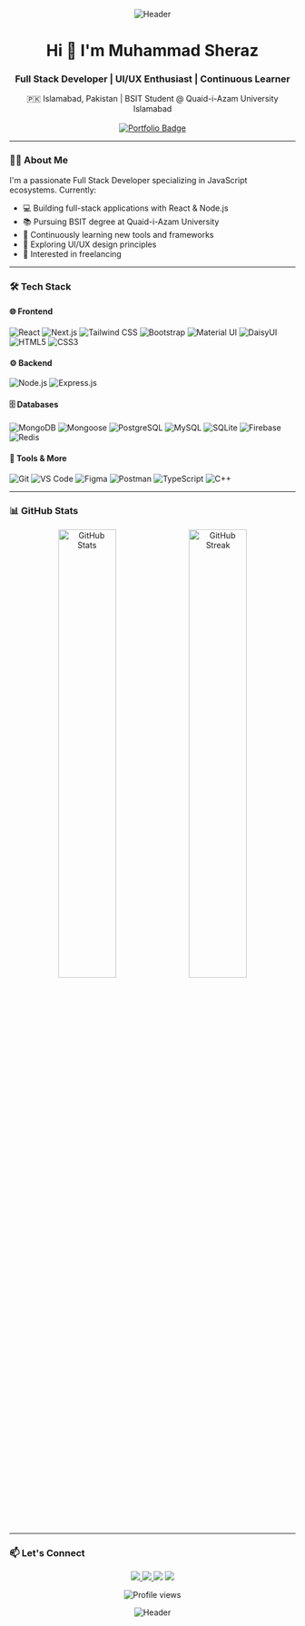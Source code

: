 <p align="center">
  <img src="https://capsule-render.vercel.app/api?type=waving&color=38BDF8&height=120&section=header&text=Muhammad%20Sheraz&fontSize=32&fontColor=ffffff&animation=fadeIn&fontAlignY=35" alt="Header" />
</p>

<h1 align="center">
  Hi 👋 I'm Muhammad Sheraz
</h1>
<h3 align="center">
  Full Stack Developer | UI/UX Enthusiast | Continuous Learner
</h3>

<div align="center">
  🇵🇰 Islamabad, Pakistan | BSIT Student @ Quaid-i-Azam University Islamabad <br><br>

  <a href="https://sherazportfolio.vercel.app">
    <img src="https://img.shields.io/badge/Portfolio-20232A?style=flat&logo=daisyui&logoColor=white" alt="Portfolio Badge">
  </a>
</div>


---

### 🧑‍💻 About Me
I'm a passionate Full Stack Developer specializing in JavaScript ecosystems. Currently:
- 💻 Building full-stack applications with React & Node.js
- 📚 Pursuing BSIT degree at Quaid-i-Azam University
- 🧠 Continuously learning new tools and frameworks
- 🎨 Exploring UI/UX design principles
- 🎯 Interested in freelancing

---

### 🛠️ Tech Stack

#### 🌐 Frontend
![React](https://img.shields.io/badge/React-20232A?style=flat&logo=react&logoColor=61DAFB)
![Next.js](https://img.shields.io/badge/Next.js-000000?style=flat&logo=nextdotjs&logoColor=white)
![Tailwind CSS](https://img.shields.io/badge/Tailwind_CSS-38B2AC?style=flat&logo=tailwind-css&logoColor=white)
![Bootstrap](https://img.shields.io/badge/Bootstrap-7952B3?style=flat&logo=bootstrap&logoColor=white)
![Material UI](https://img.shields.io/badge/Material--UI-007FFF?style=flat&logo=mui&logoColor=white)
![DaisyUI](https://img.shields.io/badge/DaisyUI-4B286D?style=flat&logo=daisyui&logoColor=white)
![HTML5](https://img.shields.io/badge/HTML5-E34F26?style=flat&logo=html5&logoColor=white)
![CSS3](https://img.shields.io/badge/CSS3-1572B6?style=flat&logo=css3&logoColor=white)

#### ⚙️ Backend
![Node.js](https://img.shields.io/badge/Node.js-339933?style=flat&logo=nodedotjs&logoColor=white)
![Express.js](https://img.shields.io/badge/Express.js-000000?style=flat&logo=express&logoColor=white)

#### 🗄️ Databases
![MongoDB](https://img.shields.io/badge/MongoDB-47A248?style=flat&logo=mongodb&logoColor=white)
![Mongoose](https://img.shields.io/badge/Mongoose-880000?style=flat&logo=mongoose&logoColor=white)
![PostgreSQL](https://img.shields.io/badge/PostgreSQL-336791?style=flat&logo=postgresql&logoColor=white)
![MySQL](https://img.shields.io/badge/MySQL-4479A1?style=flat&logo=mysql&logoColor=white)
![SQLite](https://img.shields.io/badge/SQLite-003B57?style=flat&logo=sqlite&logoColor=white)
![Firebase](https://img.shields.io/badge/Firebase-FFCA28?style=flat&logo=firebase&logoColor=black)
![Redis](https://img.shields.io/badge/Redis-DC382D?style=flat&logo=redis&logoColor=white)

#### 🔧 Tools & More
![Git](https://img.shields.io/badge/Git-F05032?style=flat&logo=git&logoColor=white)
![VS Code](https://img.shields.io/badge/VS_Code-007ACC?style=flat&logo=visualstudiocode&logoColor=white)
![Figma](https://img.shields.io/badge/Figma-F24E1E?style=flat&logo=figma&logoColor=white)
![Postman](https://img.shields.io/badge/Postman-FF6C37?style=flat&logo=postman&logoColor=white)
![TypeScript](https://img.shields.io/badge/TypeScript-3178C6?style=flat&logo=typescript&logoColor=white)
![C++](https://img.shields.io/badge/C++-00599C?style=flat&logo=c%2B%2B&logoColor=white)

---

### 📊 GitHub Stats
<p align="center">
  <img src="https://github-readme-stats.vercel.app/api?username=muhammadsherazsandila&show_icons=true&theme=radical" alt="GitHub Stats" width="45%">
  <img src="https://github-readme-streak-stats.herokuapp.com/?user=muhammadsherazsandila&theme=radical" alt="GitHub Streak" width="45%">
</p>

---

### 📫 Let's Connect
<p align="center">
  <a href="https://www.linkedin.com/in/muhammad-sheraz-800948347?utm_source=share&utm_campaign=share_via&utm_content=profile&utm_medium=android_app">
    <img src="https://img.shields.io/badge/LinkedIn-0077B5?style=for-the-badge&logo=linkedin&logoColor=white">
  </a>
  <a href="mailto:msd.sheraz046@gmail.com">
    <img src="https://img.shields.io/badge/Gmail-D14836?style=for-the-badge&logo=gmail&logoColor=white">
  </a
    <a href="https://www.facebook.com/muhammadsheraz046">
  <img src="https://img.shields.io/badge/Facebook-1877F2?style=for-the-badge&logo=facebook&logoColor=white">
</a>

  <a href="https://github.com/muhammadsherazsandila">
    <img src="https://img.shields.io/badge/GitHub-181717?style=for-the-badge&logo=github&logoColor=white">
  </a>
</p>

<p align="center">
  <img src="https://komarev.com/ghpvc/?username=muhammadsherazsandila&label=Profile%20Views&color=0e75b6&style=flat" alt="Profile views">
</p>

<p align="center">
  <img src="https://capsule-render.vercel.app/api?type=waving&color=38BDF8&height=120&section=footer&text=Thank%20You&fontSize=32&fontColor=ffffff&animation=fadeIn&fontAlignY=80" alt="Header" />
</p>
